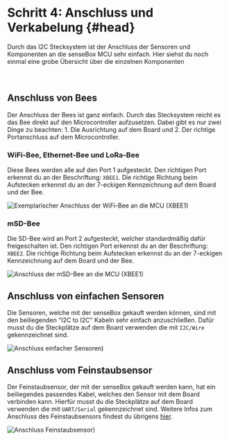 # Schritt 4: Anschluss und Verkabelung {#head}

<div class="description">Durch das I2C Stecksystem ist der Anschluss der Sensoren und Komponenten an die senseBox MCU sehr einfach. Hier siehst du noch einmal eine grobe Übersicht über die einzelnen Komponenten</div>

<div class="line">
    <br>
    <br>
</div>

## Anschluss von Bees

Der Anschluss der Bees ist ganz einfach. Durch das Stecksystem reicht es das Bee direkt auf den Microcontroller aufzusetzen. Dabei gibt es nur zwei Dinge zu beachten: 1. Die Ausrichtung auf dem Board und 2. Der richtige Portanschluss auf dem Microcontroller. 

### WiFi-Bee, Ethernet-Bee und LoRa-Bee
Diese Bees werden alle auf den Port 1 aufgesteckt. Den richtigen Port erkennst du an der Beschriftung: ``XBEE1``. Die richtige Richtung beim Aufstecken erkennst du an der 7-eckigen Kennzeichnung auf dem Board und der Bee.

![Exemplarischer Anschluss der WiFi-Bee an die MCU (XBEE1)](https://github.com/sensebox/books-v2/blob/home/pictures/plug-in-components/wifi-anschluss.png?raw=true)

### mSD-Bee
Die SD-Bee wird an Port 2 aufgesteckt, welcher standardmäßig dafür freigeschalten ist. Den richtigen Port erkennst du an der Beschriftung: ``XBEE2``. Die richtige Richtung beim Aufstecken erkennst du an der 7-eckigen Kennzeichnung auf dem Board und der Bee.

![Anschluss der mSD-Bee an die MCU (XBEE1)](https://github.com/sensebox/books-v2/blob/home/pictures/plug-in-components/sd-anschluss.png?raw=true)

## Anschluss von einfachen Sensoren
Die Sensoren, welche mit der senseBox gekauft werden können, sind mit den beiliegenden "I2C to I2C" Kabeln sehr einfach anzuschließen. Dafür musst du die Steckplätze auf dem Board verwenden die mit ``I2C/Wire`` gekennzeichnet sind.

![Anschluss einfacher Sensoren)](https://github.com/sensebox/books-v2/blob/home/pictures/plug-in-components/sensor-anschluss.jpg?raw=true)

## Anschluss vom Feinstaubsensor
Der Feinstaubsensor, der mit der senseBox gekauft werden kann, hat ein beiliegendes passendes Kabel, welches den Sensor mit dem Board verbinden kann. Hierfür musst du die Steckplätze auf dem Board verwenden die mit ``UART/Serial`` gekennzeichnet sind. Weitere Infos zum Anschluss des Feinstaubsensors findest du übrigens [hier](../komponenten/sensoren/feinstaub.md).

![Anschluss Feinstaubsensor)](https://github.com/sensebox/books-v2/blob/home/pictures/plug-in-components/feinstaub-anschluss.jpg?raw=true)